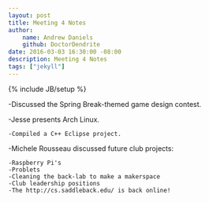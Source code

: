 ```yaml
---
layout: post
title: Meeting 4 Notes
author:
    name: Andrew Daniels
    github: DoctorDendrite
date: 2016-03-03 16:30:00 -08:00
description: Meeting 4 Notes
tags: ["jekyll"]
---
```

{% include JB/setup %}

-Discussed the Spring Break-themed game design contest.

-Jesse presents Arch Linux.

	-Compiled a C++ Eclipse project.

-Michele Rousseau discussed future club projects:

	-Raspberry Pi's
	-Problets
	-Cleaning the back-lab to make a makerspace
	-Club leadership positions
	-The http://cs.saddleback.edu/ is back online!